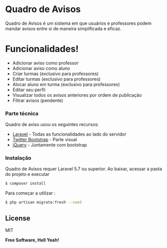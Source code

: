 # Quadro de Avisos

Quadro de Avisos é um sistema em que usuários e professores podem mandar avisos entre si de maneira simplificada e eficaz.


# Funcionalidades!

  - Adicionar aviso como professor
  - Adicionar aviso como aluno
  - Criar turmas (exclusivo para professores)
  - Editar turmas (exclusivo para professores)
  - Alocar aluno em turma (exclusivo para professores)
  - Editar seu perfil
  - Visualizar todos os avisos anteriores por ordem de publicação
  - Filtrar avisos (pendente)

### Parte técnica

Quadro de aviso usou os seguintes recursos:

* [Laravel] - Todas as funcionalidades ao lado do servidor
* [Twitter Bootstrap] - Parte visual
* [jQuery] - Juntamente com bootstrap

### Instalação

Quadro de Avisos requer Laravel 5.7 ou superior.
Ao baixar, acessar a pasta do projeto e executar
```sh
$ composer install
```

Para começar a utilizar :
```sh
$ php artisan migrate:fresh --seed
```


License
----

MIT


**Free Software, Hell Yeah!**

[//]: # (These are reference links used in the body of this note and get stripped out when the markdown processor does its job. There is no need to format nicely because it shouldn't be seen. Thanks SO - http://stackoverflow.com/questions/4823468/store-comments-in-markdown-syntax)

   [Laravel]: <https://laravel.com/>
   [dill]: <https://github.com/joemccann/dillinger>
   [git-repo-url]: <https://github.com/joemccann/dillinger.git>
   [john gruber]: <http://daringfireball.net>
   [df1]: <http://daringfireball.net/projects/markdown/>
   [markdown-it]: <https://github.com/markdown-it/markdown-it>
   [Ace Editor]: <http://ace.ajax.org>
   [node.js]: <http://nodejs.org>
   [Twitter Bootstrap]: <http://twitter.github.com/bootstrap/>
   [jQuery]: <http://jquery.com>
   [@tjholowaychuk]: <http://twitter.com/tjholowaychuk>
   [express]: <http://expressjs.com>
   [AngularJS]: <http://angularjs.org>
   [Gulp]: <http://gulpjs.com>

   [PlDb]: <https://github.com/joemccann/dillinger/tree/master/plugins/dropbox/README.md>
   [PlGh]: <https://github.com/joemccann/dillinger/tree/master/plugins/github/README.md>
   [PlGd]: <https://github.com/joemccann/dillinger/tree/master/plugins/googledrive/README.md>
   [PlOd]: <https://github.com/joemccann/dillinger/tree/master/plugins/onedrive/README.md>
   [PlMe]: <https://github.com/joemccann/dillinger/tree/master/plugins/medium/README.md>
   [PlGa]: <https://github.com/RahulHP/dillinger/blob/master/plugins/googleanalytics/README.md>

